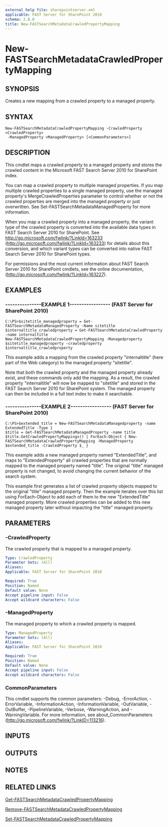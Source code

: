```yaml
---
external help file: sharepointserver.xml
applicable: FAST Server for SharePoint 2010
schema: 2.0.0
title: New-FASTSearchMetadataCrawledPropertyMapping
---
```


# New-FASTSearchMetadataCrawledPropertyMapping

## SYNOPSIS
Creates a new mapping from a crawled property to a managed property.

## SYNTAX

```
New-FASTSearchMetadataCrawledPropertyMapping -CrawledProperty <CrawledProperty>
 -ManagedProperty <ManagedProperty> [<CommonParameters>]
```

## DESCRIPTION
This cmdlet maps a crawled property to a managed property and stores the crawled content in the Microsoft FAST Search Server 2010 for SharePoint index.

You can map a crawled property to multiple managed properties.
If you map multiple crawled properties to a single managed property, use the managed property's MergeCrawledProperties parameter to control whether or not the crawled properties are merged into the managed property or just overwritten.
See Set-FASTSearchMetadataManagedProperty for more information.

When you map a crawled property into a managed property, the variant type of the crawled property is converted into the available data types in FAST Search Server 2010 for SharePoint.
See http://go.microsoft.com/fwlink/?LinkId=163233 (http://go.microsoft.com/fwlink/?LinkId=163233) for details about this conversion, and which variant types can be converted into native FAST Search Server 2010 for SharePoint types.

For permissions and the most current information about FAST Search Server 2010 for SharePoint cmdlets, see the online documentation, (http://go.microsoft.com/fwlink/?LinkId=163227).

## EXAMPLES

### ---------------EXAMPLE 1----------------- (FAST Server for SharePoint 2010)
```
C:\PS>$sitetitle_managedproperty = Get-FASTSearchMetadataManagedProperty -Name sitetitle
$internaltitle_crawledproperty = Get-FASTSearchMetadataCrawledProperty -name internaltitle
New-FASTSearchMetadataCrawledPropertyMapping -Managedproperty $sitetitle_managedproperty -crawledproperty $internaltitle_crawledproperty
```

This example adds a mapping from the crawled property "internaltitle" (here part of the Web category) to the managed property "sitetitle".

Note that both the crawled property and the managed property already exist, and these commands only add the mapping.
As a result, the crawled property "internaltitle" will now be mapped to "sitetitle" and stored in the FAST Search Server 2010 for SharePoint system.
The managed property can then be included in a full text index to make it searchable.

### ---------------EXAMPLE 2----------------- (FAST Server for SharePoint 2010)
```
C:\PS>$extended_title = New-FASTSearchMetadataManagedproperty -name ExtendedTitle -Type 1
$title = Get-FASTSearchMetadataManagedProperty -name title
$title.GetCrawledPropertyMappings() | ForEach-Object { New-FASTSearchMetadataCrawledPropertyMapping -ManagedProperty $extended_title -CrawledProperty $_ }
```

This example adds a new managed property named "ExtendedTitle", and maps to "ExtendedProperty" all crawled properties that are normally mapped to the managed property named "title".
The original "title" managed property is not changed, to avoid changing the current behavior of the search system.

This example first generates a list of crawled property objects mapped to the original "title" managed property.
Then the example iterates over this list using ForEach-Object to add each of them to the new "ExtendedTitle" managed property.
More crawled properties can be added to this new managed property later without impacting the "title" managed property.

## PARAMETERS

### -CrawledProperty
The crawled property that is mapped to a managed property.

```yaml
Type: CrawledProperty
Parameter Sets: (All)
Aliases: 
Applicable: FAST Server for SharePoint 2010

Required: True
Position: Named
Default value: None
Accept pipeline input: False
Accept wildcard characters: False
```

### -ManagedProperty
The managed property to which a crawled property is mapped.

```yaml
Type: ManagedProperty
Parameter Sets: (All)
Aliases: 
Applicable: FAST Server for SharePoint 2010

Required: True
Position: Named
Default value: None
Accept pipeline input: False
Accept wildcard characters: False
```

### CommonParameters
This cmdlet supports the common parameters: -Debug, -ErrorAction, -ErrorVariable, -InformationAction, -InformationVariable, -OutVariable, -OutBuffer, -PipelineVariable, -Verbose, -WarningAction, and -WarningVariable. For more information, see about_CommonParameters (http://go.microsoft.com/fwlink/?LinkID=113216).

## INPUTS

## OUTPUTS

## NOTES

## RELATED LINKS

[Get-FASTSearchMetadataCrawledPropertyMapping](Get-FASTSearchMetadataCrawledPropertyMapping.md)

[Remove-FASTSearchMetadataCrawledPropertyMapping](Remove-FASTSearchMetadataCrawledPropertyMapping.md)

[Set-FASTSearchMetadataCrawledPropertyMapping](Set-FASTSearchMetadataCrawledPropertyMapping.md)

